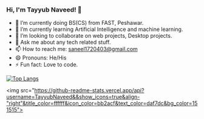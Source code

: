 ### Hi, I'm Tayyub Naveed! 👋

- 🔭 I’m currently doing BS(CS) from FAST, Peshawar.
- 🌱 I’m currently learning Artificial Intelligence and machine learning.
- 👯 I’m looking to collaborate on web projects, Desktop projects.
- 💬 Ask me about any tech related stuff.
- 📫 How to reach me: saneel1720403@gmail.com
- 😄 Pronouns: He/His
- ⚡ Fun fact: Love to code. 


[![Top Langs](https://github-readme-stats.vercel.app/api/top-langs/?username=TayyubNaveed)](https://github.com/anuraghazra/github-readme-stats)

<img src="https://github-readme-stats.vercel.app/api?username=TayyubNaveed&&show_icons=true&align-"right"&title_color=ffffff&icon_color=bb2acf&text_color=daf7dc&bg_color=151515">
